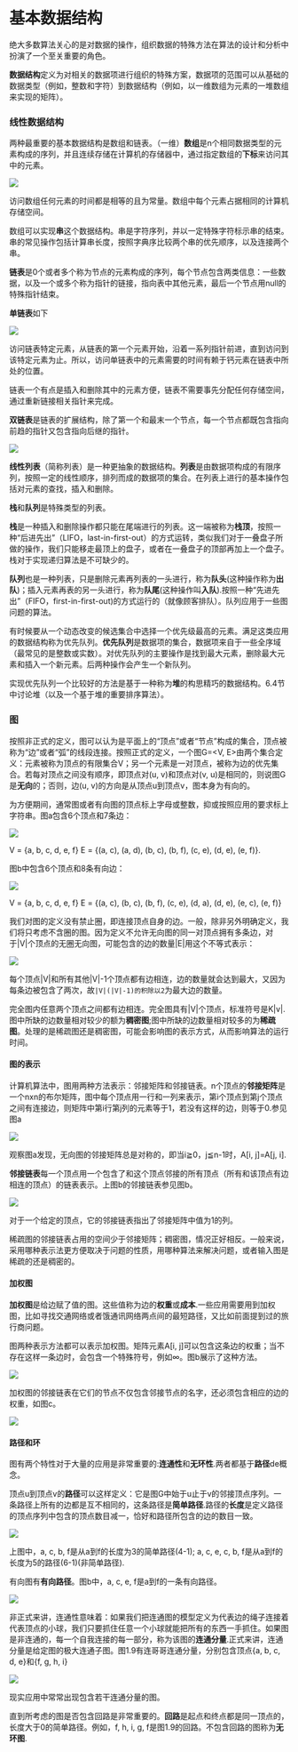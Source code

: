 基本数据结构
===========

绝大多数算法关心的是对数据的操作，组织数据的特殊方法在算法的设计和分析中扮演了一个至关重要的角色。

**数据结构**定义为对相关的数据项进行组织的特殊方案，数据项的范围可以从基础的数据类型（例如，整数和字符）到数据结构（例如，以一维数组为元素的一堆数组来实现的矩阵）。

### 线性数据结构

两种最重要的基本数据结构是数组和链表。（一维）**数组**是n个相同数据类型的元素构成的序列，并且连续存储在计算机的存储器中，通过指定数组的**下标**来访问其中的元素。

![](https://github.com/arcticlion/reading-lists/blob/master/Introduction%20to%20the%20Design%20and%20Analysis%20of%20Algorithms/01%20Introduction/屏幕截图%202014-11-20%2011.49.41.png)

访问数组任何元素的时间都是相等的且为常量。数组中每个元素占据相同的计算机存储空间。

数组可以实现**串**这个数据结构。串是字符序列，并以一定特殊字符标示串的结束。串的常见操作包括计算串长度，按照字典序比较两个串的优先顺序，以及连接两个串。

**链表**是0个或者多个称为节点的元素构成的序列，每个节点包含两类信息：一些数据，以及一个或多个称为指针的链接，指向表中其他元素，最后一个节点用null的特殊指针结束。

**单链表**如下

![](https://github.com/arcticlion/reading-lists/blob/master/Introduction%20to%20the%20Design%20and%20Analysis%20of%20Algorithms/01%20Introduction/屏幕截图%202014-11-20%2014.42.46.png)

访问链表特定元素，从链表的第一个元素开始，沿着一系列指针前进，直到访问到该特定元素为止。所以，访问单链表中的元素需要的时间有赖于钙元素在链表中所处的位置。

链表一个有点是插入和删除其中的元素方便，链表不需要事先分配任何存储空间，通过重新链接相关指针来完成。

**双链表**是链表的扩展结构，除了第一个和最末一个节点，每一个节点都既包含指向前趋的指针又包含指向后继的指针。

![](https://github.com/arcticlion/reading-lists/blob/master/Introduction%20to%20the%20Design%20and%20Analysis%20of%20Algorithms/01%20Introduction/屏幕截图%202014-11-20%2014.42.51.png)

**线性列表**（简称列表）是一种更抽象的数据结构。**列表**是由数据项构成的有限序列，按照一定的线性顺序，排列而成的数据项的集合。在列表上进行的基本操作包括对元素的查找，插入和删除。

**栈**和**队列**是特殊类型的列表。

**栈**是一种插入和删除操作都只能在尾端进行的列表。这一端被称为**栈顶**，按照一种“后进先出”（LIFO，last-in-first-out）的方式运转，类似我们对于一叠盘子所做的操作，我们只能移走最顶上的盘子，或者在一叠盘子的顶部再加上一个盘子。栈对于实现递归算法是不可缺少的。

**队列**也是一种列表，只是删除元素再列表的一头进行，称为**队头**(这种操作称为**出队**)；插入元素再表的另一头进行，称为**队尾**(这种操作叫**入队**).按照一种“先进先出”（FIFO，first-in-first-out)的方式运行的（就像顾客排队）。队列应用于一些图问题的算法。

有时候要从一个动态改变的候选集合中选择一个优先级最高的元素。满足这类应用的数据结构称为优先队列。**优先队列**是数据项的集合，数据项来自于一些全序域（最常见的是整数或实数）。对优先队列的主要操作是找到最大元素，删除最大元素和插入一个新元素。后两种操作会产生一个新队列。

实现优先队列一个比较好的方法是基于一种称为**堆**的构思精巧的数据结构。6.4节中讨论堆（以及一个基于堆的重要排序算法）。

### 图

按照非正式的定义，图可以认为是平面上的“顶点”或者“节点”构成的集合，顶点被称为“边”或者“弧”的线段连接。按照正式的定义，一个图G=<V, E>由两个集合定义：元素被称为顶点的有限集合V；另一个元素是一对顶点，被称为边的优先集合。若每对顶点之间没有顺序，即顶点对(u, v)和顶点对(v, u)是相同的，则说图G是**无向**的；否则，边(u, v)的方向是从顶点u到顶点v，图本身为有向的。

为方便期间，通常图或者有向图的顶点标上字母或整数，抑或按照应用的要求标上字符串。图a包含6个顶点和7条边：

![](https://github.com/arcticlion/reading-lists/blob/master/Introduction%20to%20the%20Design%20and%20Analysis%20of%20Algorithms/01%20Introduction/屏幕截图%202014-11-20%2014.42.51.png)

V = {a, b, c, d, e, f} E = {(a, c), (a, d), (b, c), (b, f), (c, e), (d, e), (e, f)}.

图b中包含6个顶点和8条有向边：

![](https://github.com/arcticlion/reading-lists/blob/master/Introduction%20to%20the%20Design%20and%20Analysis%20of%20Algorithms/01%20Introduction/屏幕截图%202014-11-20%2015.13.01.png)

V = {a, b, c, d, e, f} E = {(a, c), (b, c), (b, f), (c, e), (d, a), (d, e), (e, c), (e, f)}

我们对图的定义没有禁止圈，即连接顶点自身的边。一般，除非另外明确定义，我们将只考虑不含圈的图。因为定义不允许无向图的同一对顶点拥有多条边，对于|V|个顶点的无圈无向图，可能包含的边的数量|E|用这个不等式表示：

![](https://github.com/arcticlion/reading-lists/blob/master/Introduction%20to%20the%20Design%20and%20Analysis%20of%20Algorithms/01%20Introduction/屏幕截图%202014-11-20%2015.13.05.png)

每个顶点|V|和所有其他|V|-1个顶点都有边相连，边的数量就会达到最大，又因为每条边被包含了两次，故`|V|(|V|-1)的积除以2`为最大边的数量。

完全图内任意两个顶点之间都有边相连。完全图具有|V|个顶点，标准符号是K|v|.图中所缺的边数量相对较少的额为**稠密图**;图中所缺的边数量相对较多的为**稀疏图**。处理的是稀疏图还是稠密图，可能会影响图的表示方式，从而影响算法的运行时间。

#### 图的表示

计算机算法中，图用两种方法表示：邻接矩阵和邻接链表。n个顶点的**邻接矩阵**是一个nxn的布尔矩阵，图中每个顶点用一行和一列来表示，第i个顶点到第j个顶点之间有连接边，则矩阵中第i行第j列的元素等于1，若没有这样的边，则等于0.参见图a

![](https://github.com/arcticlion/reading-lists/blob/master/Introduction%20to%20the%20Design%20and%20Analysis%20of%20Algorithms/01%20Introduction/屏幕截图%202014-11-20%2015.15.40.png)

观察图a发现，无向图的邻接矩阵总是对称的，即当i≧0，j≦n-1时，A[i, j]=A[j, i].

**邻接链表**每一个顶点用一个包含了和这个顶点邻接的所有顶点（所有和该顶点有边相连的顶点）的链表表示。上图b的邻接链表参见图b。

![](https://github.com/arcticlion/reading-lists/blob/master/Introduction%20to%20the%20Design%20and%20Analysis%20of%20Algorithms/01%20Introduction/屏幕截图%202014-11-20%2015.56.06.png)

对于一个给定的顶点，它的邻接链表指出了邻接矩阵中值为1的列。

稀疏图的邻接链表占用的空间少于邻接矩阵；稠密图，情况正好相反。一般来说，采用哪种表示法更方便取决于问题的性质，用哪种算法来解决问题，或者输入图是稀疏的还是稠密的。

#### 加权图

**加权图**是给边赋了值的图。这些值称为边的**权重**或**成本**.一些应用需要用到加权图，比如寻找交通网络或者饿通讯网络两点间的最短路径，又比如前面提到过的旅行商问题。

图两种表示方法都可以表示加权图。矩阵元素A[i, j]可以包含这条边的权重；当不存在这样一条边时，会包含一个特殊符号，例如∞。图b展示了这种方法。

![](https://github.com/arcticlion/reading-lists/blob/master/Introduction%20to%20the%20Design%20and%20Analysis%20of%20Algorithms/01%20Introduction/屏幕截图%202014-11-20%2016.04.53.png)

加权图的邻接链表在它们的节点不仅包含邻接节点的名字，还必须包含相应的边的权重，如图c。

![](https://github.com/arcticlion/reading-lists/blob/master/Introduction%20to%20the%20Design%20and%20Analysis%20of%20Algorithms/01%20Introduction/屏幕截图%202014-11-20%2016.10.32.png)

#### 路径和环

图有两个特性对于大量的应用是非常重要的:**连通性**和**无环性**.两者都基于**路径**de概念。

顶点u到顶点v的**路径**可以这样定义：它是图G中始于u止于v的邻接顶点序列。一条路径上所有的边都是互不相同的，这条路径是**简单路径**.路径的**长度**是定义路径的顶点序列中包含的顶点数目减一，恰好和路径所包含的边的数目一致。

![](https://github.com/arcticlion/reading-lists/blob/master/Introduction%20to%20the%20Design%20and%20Analysis%20of%20Algorithms/01%20Introduction/屏幕截图%202014-11-20%2016.11.20.png)

上图中，a, c, b, f是从a到f的长度为3的简单路径(4-1); a, c, e, c, b, f是从a到f的长度为5的路径(6-1)(非简单路径).

有向图有**有向路径**。图b中，a, c, e, f是a到f的一条有向路径。

![](https://github.com/arcticlion/reading-lists/blob/master/Introduction%20to%20the%20Design%20and%20Analysis%20of%20Algorithms/01%20Introduction/屏幕截图%202014-11-20%2016.16.19.png)

非正式来讲，连通性意味着：如果我们把连通图的模型定义为代表边的绳子连接着代表顶点的小球，我们只要抓住任意一个小球就能把所有的东西一手抓住。如果图是非连通的，每一个自我连接的每一部分，称为该图的**连通分量**.正式来讲，连通分量是给定图的极大连通子图。图1.9有连哥哥连通分量，分别包含顶点{a, b, c, d, e}和{f, g, h, i}

![](https://github.com/arcticlion/reading-lists/blob/master/Introduction%20to%20the%20Design%20and%20Analysis%20of%20Algorithms/01%20Introduction/屏幕截图%202014-11-20%2016.19.29.png)

现实应用中常常出现包含若干连通分量的图。

直到所考虑的图是否包含回路是非常重要的。**回路**是起点和终点都是同一顶点的，长度大于0的简单路径。例如，f, h, i, g, f是图1.9的回路。不包含回路的图称为**无环图**.

